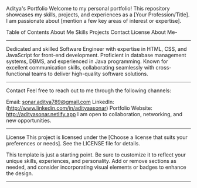 Aditya's Portfolio
Welcome to my personal portfolio! This repository showcases my skills, projects, and experiences as a [Your Profession/Title]. I am passionate about [mention a few key areas of interest or expertise].

Table of Contents
About Me
Skills
Projects
Contact
License
About Me-
***************************************************************
Dedicated and skilled Software Engineer with expertise in HTML, 
CSS, and JavaScript for front-end development. Proficient in 
database management systems, DBMS, and experienced in Java 
programming. Known for excellent communication skills, 
collaborating seamlessly with cross-functional teams to deliver 
high-quality software solutions.
****************************************************************
Contact
Feel free to reach out to me through the following channels:

Email: sonar.aditya789@gmail.com
LinkedIn:(http://www.linkedin.com/in/adityaasonar)
Portfolio Website: http://adityasonar.netlify.app
I am open to collaboration, networking, and new opportunities.
*********************************************************************
License
This project is licensed under the [Choose a license that suits your preferences or needs]. See the LICENSE file for details.

This template is just a starting point. Be sure to customize it to reflect your unique skills, experiences, and personality. Add or remove sections as needed, and consider incorporating visual elements or badges to enhance the design.
*****************************************************************************************
